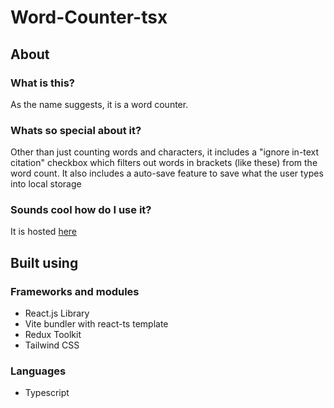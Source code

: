 # Word-Counter-tsx

## About

### What is this?
As the name suggests, it is a word counter. 

### Whats so special about it?
Other than just counting words and characters, it includes a "ignore in-text citation" checkbox which filters out words in brackets (like these) from the word count. It also includes a auto-save feature to save what the user types into local storage

### Sounds cool how do I use it?
It is hosted [here](https://wordcounter.tnitish.com/)

## Built using

### Frameworks and modules
+ React.js Library
+ Vite bundler with react-ts template
+ Redux Toolkit
+ Tailwind CSS

### Languages
+ Typescript
